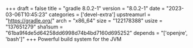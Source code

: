 +++
draft = false
title = "gradle 8.0.2-1"
version = "8.0.2-1"
date = "2023-03-06T10:45:23"
categories = ['devel-extra']
upstreamurl = "https://gradle.org/"
arch = "x86_64"
size = "122178388"
usize = "137651279"
sha1sum = "61ba9f4de5d64258dd6998d74b4bd7160d695252"
depends = "['openjre', 'bash']"
+++
Powerful build system for the JVM